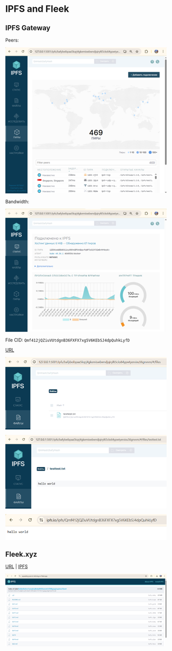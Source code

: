 # IPFS and Fleek

## IPFS Gateway

Peers:

![alt text](images/ipfs_peers.png)

Bandwidth:

![alt text](images/ipfs_bandwidth.png)

File CID: `Qmf412jQZiuVUtdgnB36FXFX7xg5V6KEbSJ4dpQuhkLyfD`

[URL](https://ipfs.io/ipfs/Qmf412jQZiuVUtdgnB36FXFX7xg5V6KEbSJ4dpQuhkLyfD)

![alt text](images/ipfs_root_dir.png)

![alt text](images/ipfs_file.png)

![alt text](images/ipfs_file_by_url.png)

## Fleek.xyz

[URL](https://squeaking-parrot-whining.on-fleek.app/) | [IPFS](https://ipfs.io/ipfs/bafybeibohzn7aampbzqlbs6y6lt45hamntr5rf2kllgwpgimg3ewx7kzw4/)

![alt text](images/fleek_deployment.png)
